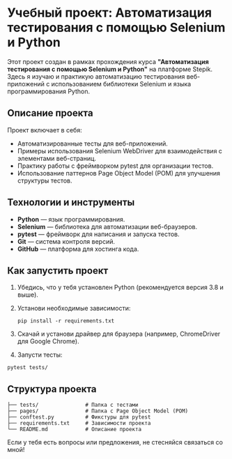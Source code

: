 # Учебный проект: Автоматизация тестирования с помощью Selenium и Python

Этот проект создан в рамках прохождения курса **"Автоматизация тестирования с помощью Selenium и Python"** на платформе Stepik. Здесь я изучаю и практикую автоматизацию тестирования веб-приложений с использованием библиотеки Selenium и языка программирования Python.

## Описание проекта

Проект включает в себя:
- Автоматизированные тесты для веб-приложений.
- Примеры использования Selenium WebDriver для взаимодействия с элементами веб-страниц.
- Практику работы с фреймворком pytest для организации тестов.
- Использование паттернов Page Object Model (POM) для улучшения структуры тестов.

## Технологии и инструменты

- **Python** — язык программирования.
- **Selenium** — библиотека для автоматизации веб-браузеров.
- **pytest** — фреймворк для написания и запуска тестов.
- **Git** — система контроля версий.
- **GitHub** — платформа для хостинга кода.

## Как запустить проект

1. Убедись, что у тебя установлен Python (рекомендуется версия 3.8 и выше).
2. Установи необходимые зависимости:
   ```
   pip install -r requirements.txt
   ```
3. Скачай и установи драйвер для браузера (например, ChromeDriver для Google Chrome).

4. Запусти тесты:
```
pytest tests/
```
## Структура проекта
```
├── tests/               # Папка с тестами
├── pages/               # Папка с Page Object Model (POM)
├── conftest.py          # Фикстуры для pytest
├── requirements.txt     # Зависимости проекта
└── README.md            # Описание проекта
```

Если у тебя есть вопросы или предложения, не стесняйся связаться со мной!